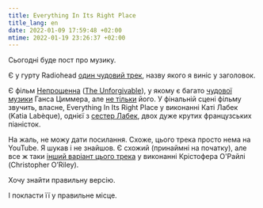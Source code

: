 ```yaml
---
title: Everything In Its Right Place
title_lang: en
date: 2022-01-09 17:59:48 +02:00
mtime: 2022-01-19 23:26:37 +02:00
---
```


Сьогодні буде пост про музику.

Є у гурту Radiohead [один чудовий трек][1], назву якого я виніс у заголовок.

Є фільм [Непрощенна][2] ([The Unforgivable][3]), у якому є багато [чудової музики][4] Ганса Циммера, але [не тільки][5] його. У фінальній сцені фільму звучить, власне, Everything In Its Right Place у виконанні Каті Лабек (Katia Labèque), однієї з [сестер Лабек][6], двох дуже крутих французських піаністок.

На жаль, не можу дати посилання. Схоже, цього трека просто нема на YouTube. Я шукав і не знайшов. Є схожий (принаймні на початку), але все ж таки [інший варіант цього трека][7] у виконанні Крістофера О'Райлі (Christopher O’Riley).

Хочу знайти правильну версію.

І покласти її у правильне місце.

[1]: https://www.youtube.com/watch?v=NUnXxh5U25Y
[2]: https://uk.wikipedia.org/wiki/%D0%9D%D0%B5%D0%BF%D1%80%D0%BE%D1%89%D0%B5%D0%BD%D0%BD%D0%B0
[3]: https://en.wikipedia.org/wiki/The_Unforgivable
[4]: https://www.youtube.com/watch?v=-gvPBpbeKqU
[5]: https://m.imdb.com/title/tt11233960/soundtrack/
[6]: https://en.wikipedia.org/wiki/Katia_and_Marielle_Lab%C3%A8que
[7]: https://www.youtube.com/watch?v=N3Mk8fo71RM

